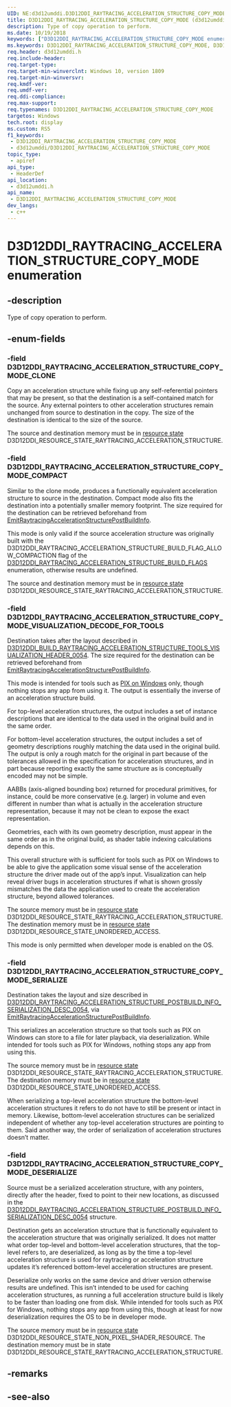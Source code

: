 ```yaml
---
UID: NE:d3d12umddi.D3D12DDI_RAYTRACING_ACCELERATION_STRUCTURE_COPY_MODE
title: D3D12DDI_RAYTRACING_ACCELERATION_STRUCTURE_COPY_MODE (d3d12umddi.h)
description: Type of copy operation to perform.
ms.date: 10/19/2018
keywords: ["D3D12DDI_RAYTRACING_ACCELERATION_STRUCTURE_COPY_MODE enumeration"]
ms.keywords: D3D12DDI_RAYTRACING_ACCELERATION_STRUCTURE_COPY_MODE, D3D12DDI_RAYTRACING_ACCELERATION_STRUCTURE_COPY_MODE,
req.header: d3d12umddi.h
req.include-header: 
req.target-type: 
req.target-min-winverclnt: Windows 10, version 1809
req.target-min-winversvr: 
req.kmdf-ver: 
req.umdf-ver: 
req.ddi-compliance: 
req.max-support: 
req.typenames: D3D12DDI_RAYTRACING_ACCELERATION_STRUCTURE_COPY_MODE
targetos: Windows
tech.root: display
ms.custom: RS5
f1_keywords:
 - D3D12DDI_RAYTRACING_ACCELERATION_STRUCTURE_COPY_MODE
 - d3d12umddi/D3D12DDI_RAYTRACING_ACCELERATION_STRUCTURE_COPY_MODE
topic_type:
 - apiref
api_type:
 - HeaderDef
api_location:
 - d3d12umddi.h
api_name:
 - D3D12DDI_RAYTRACING_ACCELERATION_STRUCTURE_COPY_MODE
dev_langs:
 - c++
---
```


# D3D12DDI_RAYTRACING_ACCELERATION_STRUCTURE_COPY_MODE enumeration


## -description

Type of copy operation to perform.

## -enum-fields

### -field D3D12DDI_RAYTRACING_ACCELERATION_STRUCTURE_COPY_MODE_CLONE

Copy an acceleration structure while fixing up any self-referential pointers that may be present, so that the destination is a self-contained match for the source. Any external pointers to other acceleration structures remain unchanged from source to destination in the copy. The size of the destination is identical to the size of the source.

The source and destination memory must be in [resource state](ne-d3d12umddi-d3d12ddi_resource_states.md) D3D12DDI_RESOURCE_STATE_RAYTRACING_ACCELERATION_STRUCTURE.

### -field D3D12DDI_RAYTRACING_ACCELERATION_STRUCTURE_COPY_MODE_COMPACT

Similar to the clone mode, produces a functionally equivalent acceleration structure to source in the destination. Compact mode also fits the destination into a potentially smaller memory footprint. The size required for the destination can be retrieved beforehand from [EmitRaytracingAccelerationStructurePostBuildInfo](nc-d3d12umddi-pfnd3d12ddi_emit_raytracing_acceleration_structure_postbuild_info_0054.md).  

This mode is only valid if the source acceleration structure was originally built with the D3D12DDI_RAYTRACING_ACCELERATION_STRUCTURE_BUILD_FLAG_ALLOW_COMPACTION flag of the [D3D12DDI_RAYTRACING_ACCELERATION_STRUCTURE_BUILD_FLAGS](ne-d3d12umddi-d3d12ddi_raytracing_acceleration_structure_build_flags.md) enumeration, otherwise results are undefined.

The source and destination memory must be in [resource state](ne-d3d12umddi-d3d12ddi_resource_states.md) D3D12DDI_RESOURCE_STATE_RAYTRACING_ACCELERATION_STRUCTURE.

### -field D3D12DDI_RAYTRACING_ACCELERATION_STRUCTURE_COPY_MODE_VISUALIZATION_DECODE_FOR_TOOLS

Destination takes after the layout described in [D3D12DDI_BUILD_RAYTRACING_ACCELERATION_STRUCTURE_TOOLS_VISUALIZATION_HEADER_0054](ns-d3d12umddi-d3d12ddi_build_raytracing_acceleration_structure_tools_visualization_header_0054.md). The size required for the destination can be retrieved beforehand from [EmitRaytracingAccelerationStructurePostBuildInfo](nc-d3d12umddi-pfnd3d12ddi_emit_raytracing_acceleration_structure_postbuild_info_0054.md).

This mode is intended for tools such as [PIX on Windows](https://devblogs.microsoft.com/pix/introducing-pix-on-windows-beta/) only, though nothing stops any app from using it. The output is essentially the inverse of an acceleration structure build.  

For top-level acceleration structures, the output includes a set of instance descriptions that are identical to the data used in the original build and in the same order.  

For bottom-level acceleration structures, the output includes a set of geometry descriptions roughly matching the data used in the original build. The output is only a rough match for the original in part because of the tolerances allowed in the specification for acceleration structures, and in part because reporting exactly the same structure as is conceptually encoded may not be simple.  

AABBs (axis-aligned bounding box) returned for procedural primitives, for instance, could be more conservative (e.g. larger) in volume and even different in number than what is actually in the acceleration structure representation, because it may not be clean to expose the exact representation.  

Geometries, each with its own geometry description, must appear in the same order as in the original build, as shader table indexing calculations depends on this.

This overall structure with is sufficient for tools such as PIX on Windows to be able to give the application some visual sense of the acceleration structure the driver made out of the app’s input. Visualization can help reveal driver bugs in acceleration structures if what is shown grossly mismatches the data the application used to create the acceleration structure, beyond allowed tolerances.

The source memory must be in [resource state](ne-d3d12umddi-d3d12ddi_resource_states.md) D3D12DDI_RESOURCE_STATE_RAYTRACING_ACCELERATION_STRUCTURE. The destination memory must be in [resource state](ne-d3d12umddi-d3d12ddi_resource_states.md) D3D12DDI_RESOURCE_STATE_UNORDERED_ACCESS.

This mode is only permitted when developer mode is enabled on the OS.

### -field D3D12DDI_RAYTRACING_ACCELERATION_STRUCTURE_COPY_MODE_SERIALIZE

Destination takes the layout and size described in [D3D12DDI_RAYTRACING_ACCELERATION_STRUCTURE_POSTBUILD_INFO_SERIALIZATION_DESC_0054](ns-d3d12umddi-d3d12ddi_raytracing_acceleration_structure_postbuild_info_serialization_desc_0054.md), via [EmitRaytracingAccelerationStructurePostBuildInfo](nc-d3d12umddi-pfnd3d12ddi_emit_raytracing_acceleration_structure_postbuild_info_0054.md).  

This serializes an acceleration structure so that tools such as PIX on Windows can store to a file for later playback, via deserialization.  While intended for tools such as PIX for Windows, nothing stops any app from using this.

The source memory must be in [resource state](ne-d3d12umddi-d3d12ddi_resource_states.md) D3D12DDI_RESOURCE_STATE_RAYTRACING_ACCELERATION_STRUCTURE. The destination memory must be in [resource state](ne-d3d12umddi-d3d12ddi_resource_states.md) D3D12DDI_RESOURCE_STATE_UNORDERED_ACCESS.

When serializing a top-level acceleration structure the bottom-level acceleration structures it refers to do not have to still be present or intact in memory.  Likewise, bottom-level acceleration structures can be serialized independent of whether any top-level acceleration structures are pointing to them. Said another way, the order of serialization of acceleration structures doesn’t matter.

### -field D3D12DDI_RAYTRACING_ACCELERATION_STRUCTURE_COPY_MODE_DESERIALIZE

Source must be a serialized acceleration structure, with any pointers, directly after the header, fixed to point to their new locations, as discussed in the [D3D12DDI_RAYTRACING_ACCELERATION_STRUCTURE_POSTBUILD_INFO_SERIALIZATION_DESC_0054](ns-d3d12umddi-d3d12ddi_raytracing_acceleration_structure_postbuild_info_serialization_desc_0054.md) structure.  

Destination gets an acceleration structure that is functionally equivalent to the acceleration structure that was originally serialized. It does not matter what order top-level and bottom-level acceleration structures, that the top-level refers to, are deserialized, as long as by the time a top-level acceleration structure is used for raytracing or acceleration structure updates it’s referenced bottom-level acceleration structures are present.

Deserialize only works on the same device and driver version otherwise results are undefined. This isn’t intended to be used for caching acceleration structures, as running a full acceleration structure build is likely to be faster than loading one from disk.
While intended for tools such as PIX for Windows, nothing stops any app from using this, though at least for now deserialization requires the OS to be in developer mode.

The source memory must be in [resource state](ne-d3d12umddi-d3d12ddi_resource_states.md) D3D12DDI_RESOURCE_STATE_NON_PIXEL_SHADER_RESOURCE.
The destination memory must be in state D3D12DDI_RESOURCE_STATE_RAYTRACING_ACCELERATION_STRUCTURE.

## -remarks

## -see-also

